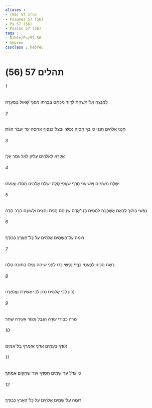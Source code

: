 ```yaml
---
aliases : 
- תהלים 57 (56)
- Psaumes 57 (56)
- Ps 57 (56)
- Psalms 57 (56)
tags : 
- Bible/Ps/57_56
- hébreu
cssclass : hébreu
---
```


# תהלים 57 (56)

###### 1
לַמְנַצֵּחַ אַל־תַּשְׁחֵת לְדָוִד מִכְתָּם בְּבָרְחֹו מִפְּנֵי־שָׁאוּל בַּמְּעָרָה׃
###### 2
חָנֵּנִי אֱלֹהִים חָנֵּנִי כִּי בְךָ חָסָיָה נַפְשִׁי וּבְצֵל־כְּנָפֶיךָ אֶחְסֶה עַד יַעֲבֹר הַוֹּות׃
###### 3
אֶקְרָא לֵאלֹהִים עֶלְיֹון לָאֵל גֹּמֵר עָלָי׃
###### 4
יִשְׁלַח מִשָּׁמַיִם וְיֹושִׁיעֵנִי חֵרֵף שֹׁאֲפִי סֶלָה יִשְׁלַח אֱלֹהִים חַסְדֹּו וַאֲמִתֹּו׃
###### 5
נַפְשִׁי בְּתֹוךְ לְבָאִם אֶשְׁכְּבָה לֹהֲטִים בְּנֵי־אָדָם שִׁנֵּיהֶם חֲנִית וְחִצִּים וּלְשֹׁונָם חֶרֶב חַדָּה׃
###### 6
רוּמָה עַל־הַשָּׁמַיִם אֱלֹהִים עַל כָּל־הָאָרֶץ כְּבֹודֶךָ׃
###### 7
רֶשֶׁת הֵכִינוּ לִפְעָמַי כָּףַף נַפְשִׁי כָּרוּ לְפָנַי שִׁיחָה נָפְלוּ בְתֹוכָהּ סֶלָה׃
###### 8
נָכֹון לִבִּי אֱלֹהִים נָכֹון לִבִּי אָשִׁירָה וַאֲזַמֵּרָה׃
###### 9
עוּרָה כְבֹודִי עוּרָה הַנֵּבֶל וְכִנֹּור אָעִירָה שָּׁחַר׃
###### 10
אֹודְךָ בָעַמִּים אֲדֹנָי אֲזַמֶּרְךָ בַּל־אֻמִּים׃
###### 11
כִּי־גָדֹל עַד־שָׁמַיִם חַסְדֶּךָ וְעַד־שְׁחָקִים אֲמִתֶּךָ׃
###### 12
רוּמָה עַל־שָׁמַיִם אֱלֹהִים עַל כָּל־הָאָרֶץ כְּבֹודֶךָ׃
